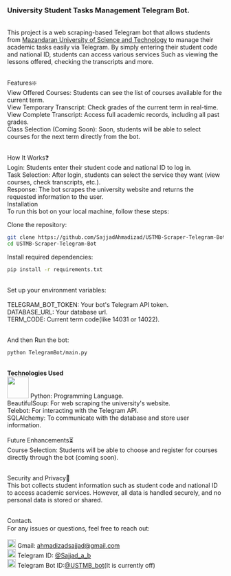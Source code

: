 <h3>University Student Tasks Management Telegram Bot.</h3><br/>
This project is a web scraping-based Telegram bot that allows students from <a href="https://ustmb.ac.ir">Mazandaran University of Science and Technology</a> to manage their academic tasks easily via Telegram. By simply entering their student code and national ID, students can access various services Such as viewing the lessons offered, checking the transcripts and more.<br/><br/>

Features❇️<br/>
View Offered Courses: Students can see the list of courses available for the current term.<br/>
View Temporary Transcript: Check grades of the current term in real-time.<br/>
View Complete Transcript: Access full academic records, including all past grades.<br/>
Class Selection (Coming Soon): Soon, students will be able to select courses for the next term directly from the bot.<br/><br/>

How It Works❓<br/>
Login: Students enter their student code and national ID to log in.<br/>
Task Selection: After login, students can select the service they want (view courses, check transcripts, etc.).<br/>
Response: The bot scrapes the university website and returns the requested information to the user.<br/>
Installation<br/>
To run this bot on your local machine, follow these steps:<br/>

Clone the repository:<br/>

```bash
git clone https://github.com/SajjadAhmadizad/USTMB-Scraper-Telegram-Bot
cd USTMB-Scraper-Telegram-Bot
```
Install required dependencies:<br/>
```bash
pip install -r requirements.txt
```
<br/>
Set up your environment variables:
<br/><br/>
TELEGRAM_BOT_TOKEN: Your bot's Telegram API token.<br/>
DATABASE_URL: Your database url.<br/>
TERM_CODE: Current term code(like 14031 or 14022).<br/><br/>

And then Run the bot:<br/>
```bash
python TelegramBot/main.py
```
<br/>
<strong>Technologies Used</strong><br/>
<img src="https://www.python.org/static/community_logos/python-logo-master-v3-TM.png" height="50">
Python: Programming Language.<br/>
BeautifulSoup: For web scraping the university's website.<br/>
Telebot: For interacting with the Telegram API.<br/>
SQLAlchemy: To communicate with the database and store user information.<br/><br/>
Future Enhancements⏳<br/>
Course Selection: Students will be able to choose and register for courses directly through the bot (coming soon).<br/><br/>

Security and Privacy🔐<br/>
This bot collects student information such as student code and national ID to access academic services. However, all data is handled securely, and no personal data is stored or shared.<br/><br/>

Contact📞<br/>
For any issues or questions, feel free to reach out:<br/><br/>
<img src="https://upload.wikimedia.org/wikipedia/commons/7/7e/Gmail_icon_%282020%29.svg" width="20" height="20">
Gmail: ahmadizadsajjad@gmail.com<br/>
<a href="https://t.me/sajjad_a_b"><img src="https://upload.wikimedia.org/wikipedia/commons/8/82/Telegram_logo.svg" width="20" height="20"></a>
Telegram ID: [@Sajjad_a_b](https://t.me/sajjad_a_b)<br/>
<a href="https://t.me/ustmb_bot"><img src="https://upload.wikimedia.org/wikipedia/commons/8/82/Telegram_logo.svg" width="20" height="20"></a>
Telegram Bot ID:[@USTMB_bot](https://t.me/ustmb_bot)(It is currently off)
